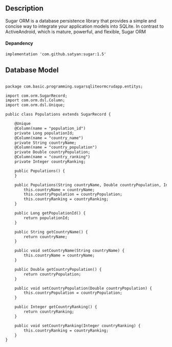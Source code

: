 ## Description 

Sugar ORM is a database persistence library that provides a simple and concise way to integrate your application models into SQLite. In contrast to ActiveAndroid, which is mature, powerful, and flexible, Sugar ORM

#### Depandency 

```xml
implementation 'com.github.satyan:sugar:1.5'

```

## Database Model

```xml

package com.basic.programming.sugarsqliteormcrudapp.entitys;

import com.orm.SugarRecord;
import com.orm.dsl.Column;
import com.orm.dsl.Unique;

public class Populations extends SugarRecord {

    @Unique
    @Column(name = "population_id")
    private Long populationId;
    @Column(name = "country_name")
    private String countryName;
    @Column(name = "country_population")
    private Double countryPopulation;
    @Column(name = "country_ranking")
    private Integer countryRanking;

    public Populations() {
    }

    public Populations(String countryName, Double countryPopulation, Integer countryRanking) {
        this.countryName = countryName;
        this.countryPopulation = countryPopulation;
        this.countryRanking = countryRanking;
    }

    public Long getPopulationId() {
        return populationId;
    }

    public String getCountryName() {
        return countryName;
    }

    public void setCountryName(String countryName) {
        this.countryName = countryName;
    }

    public Double getCountryPopulation() {
        return countryPopulation;
    }

    public void setCountryPopulation(Double countryPopulation) {
        this.countryPopulation = countryPopulation;
    }

    public Integer getCountryRanking() {
        return countryRanking;
    }

    public void setCountryRanking(Integer countryRanking) {
        this.countryRanking = countryRanking;
    }
}

```
